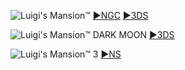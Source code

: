 <!--

<details>
<summary>layout: page
title: "Luigi's Mansion™"
permalink: https://jeuxsf.github.io/JSF/nintendo/luigimansion/

</details>
  
#### hidden field with metadata

-->

![Luigi's Mansion™](https://www.mobygames.com/images/covers/l/26855-luigi-s-mansion-gamecube-front-cover.jpg)
[►NGC](https://ouo.io/TrWbzr) [►3DS](https://ouo.io/k0G0uhM)

![Luigi's Mansion™ DARK MOON](https://www.mobygames.com/images/covers/l/289887-luigi-s-mansion-dark-moon-nintendo-3ds-front-cover.png)
[►3DS](https://ouo.io/pAtFJ3)

![Luigi's Mansion™ 3](https://www.mobygames.com/images/covers/l/665273-luigi-s-mansion-3-nintendo-switch-front-cover.jpg)
[►NS](https://ouo.io/CypMcpA)
